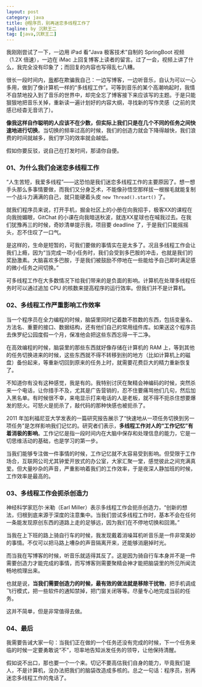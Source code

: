 ```yaml
---
layout: post
category: java
title: @程序员，别再迷恋多线程工作了
tagline: by 沉默王二
tag: [java,沉默王二]
---
```


我刚刚尝试了一下，一边用 iPad 看“Java 极客技术”自制的 SpringBoot 视频（1.2X 倍速），一边在 iMac 上回复博客上读者的留言。过了一会，视频上讲了什么，我完全没有印象了；而回复的内容也写得乱七八糟。


<!--more-->



很长一段时间内，[我](https://mp.weixin.qq.com/s/feoOINGSyivBO8Z1gaQVOA)都在欺骗我自己：一边写博客，一边听音乐，自认为可以一心多用，做到了像计算机一样的“多线程工作”。可等到音乐的某个高潮响起时，我情不自禁地投入到了音乐的世界中，却完全忘了博客接下来应该写的主题。于是只能狠狠地把音乐关掉，重新读一遍计划好的内容大纲，寻找新的写作灵感（之前的灵感已经杳无音讯了）。

**像我这样自作聪明的人应该不在少数，但实际上我们只是在几个不同的任务之间快速地进行切换**。当切换的频率过高的时候，我们的创造力就会下降得越快，我们浪费的时间就越多，我们学习的效率就会越低。

假如你要反驳，说自己在打发时间，那请你自便。

### 01、为什么我们会迷恋多线程工作

“人生苦短，我爱多线程”——这恐怕是我们迷恋多线程工作的主要原因了。想一想手头那么多事情要做，而我们又分身乏术，不能像孙悟空那样拔一根猴毛就能复制一个战斗力满满的自己，就只能硬着头皮 `new Thread().start()` 了。

就我们程序员来说，打开手机，掘金社区上的小册在向我招手，极客XX的课程在向我抛媚眼，GitChat 的小课在向我暗送秋波，就连XX星球也在喊我过去。在我们犹豫再三的时候，奇妙清单提示我，项目要 deadline 了，于是我们只能摇摇头，忍不住叹了一口气。

是这样的，生命是短暂的，可我们要做的事情实在是太多了。况且多线程工作会让我们上瘾，因为“当完成一项小任务时，我们会受到多巴胺的冲击，也就是我们的奖励激素。大脑喜欢多巴胺，于是我们被鼓励不停地在一些能给予自己即时满足感的微小任务之间切换。”

可多线程工作在大多数情况下给我们带来的是负面的影响。计算机在处理多线程任务时可以通过追加 CPU 的核数来提高程序的运行效率。但我们并不是计算机。

### 02、多线程工作严重影响工作效率

当一个程序员在全力编程的时候，脑袋里同时记着数不胜数的东西，包括变量名、方法名、重要的接口、数据结构，还有他们自己的常用组件库。如果送这个程序员去侏罗纪公园度假一个月，保准他会把这些东西忘得一干二净。

在高效编程的时候，脑袋里的那些东西就好像存储在计算机的 RAM 上，等到其他的任务切换进来的时候，这些东西就不得不转移到别的地方（比如计算机上的磁盘）备份起来，等重新切回到原来的任务上时，就需要花费巨大的精力重新恢复了。

不知道你有没有这种感觉，我是有的。我特别讨厌在聚精会神编码的时候，突然杀来一个电话，让你措手不及，尤其是广告营销的，忍不住要痛骂他们几句，然后加入黑名单。有时候很不幸，来电显示打来电话的人是老板，就不得不扼杀住想要爆发的怒火。可怒火是扼杀了，敲代码的那种快感也被扼杀了。

2011 年加利福尼亚大学发表的一篇研究报告展示了“快速地从一项任务切换到另一项任务”是怎样影响我们记忆的。研究者们表示，**多线程工作对人的“工作记忆”有着消极的影响**。工作记忆是指一段时间内在大脑中保存和处理信息的能力，它是一切思维活动的基础，也是学习的第一步。

当我们能够专注做一件事情的时候，工作记忆就不太容易受到影响。但受限于工作场合，互联网公司尤其钟爱开放式的办公室，大家汇聚一堂，感觉彼此之间充满真爱。但大量吵杂的声音，严重影响着我们的工作效率，于是夜深人静加班的时候，工作效率是最高的。

### 03、多线程工作会扼杀创造力

神经科学家厄尔·米勒（Earl Miller）表示多线程工作会扼杀创造力，“创新的想法，归根到底来源于深度的注意集中。当我们尝试多线程工作时，基本不会在任何一条能发现原创东西的道路上走的足够远，因为我们在不停地切换和回溯。”

当我在上下班的路上骑自行车的时候，我发现戴着消噪耳机听音乐是一件非常美妙的事情。不仅可以把马路上嘈杂的声音隔离开来，还能够消磨掉时光。

而当我在写博客的时候，听音乐就适得其反了。这是因为骑自行车本身并不是一件需要创造力才能完成的事情，而写博客则需要聚精会神才能把脑袋里的所见所闻流畅地梳理出来。

也就是说，**当我们需要创造力的时候，最有效的做法就是移除干扰物**，把手机调成飞行模式，把一些软件的通知禁掉，把门窗关闭等等。尽量专心地完成当前的任务。

这并不简单，但是非常值得去做。

### 04、最后

我需要告诫大家一句：当我们正在做的一个任务还没有完成的时候，下一个任务来临的时候一定要勇敢说“不”，坦率地告知派发任务的领导，让他保持清醒。

假如说不出口，那也要一个一个来。切记不要高估我们自身的能力，毕竟我们是人，不是计算机，没办法把我们的脑袋改造成多核的。总之一句话：程序员，别再迷恋多线程工作的鬼话了。






